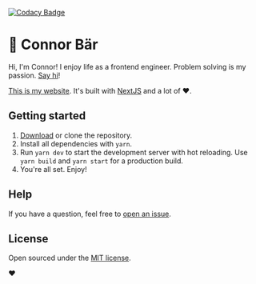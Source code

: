 [![Codacy Badge](https://api.codacy.com/project/badge/Grade/0200cfc81a1146bc87ed0407fdd4cd29)](https://www.codacy.com/app/connor_baer/connorbaer-co?utm_source=github.com&utm_medium=referral&utm_content=connor-baer/connorbaer.co&utm_campaign=Badge_Grade)

# 🐼 Connor Bär

Hi, I'm Connor! I enjoy life as a frontend engineer. Problem solving is my passion. [Say hi](https://twitter.com/connor_baer)!

[This is my website](https://connorbaer.co). It's built with [NextJS](https://github.com/zeit/next.js/) and a lot of ❤️.

## Getting started

1. [Download](https://github.com/connor-baer/connorbaer.co/archive/master.zip) or clone the repository.
2. Install all dependencies with `yarn`.
3. Run `yarn dev` to start the development server with hot reloading. Use `yarn build` and `yarn start` for a production build.
4. You're all set. Enjoy!

## Help

If you have a question, feel free to [open an issue](https://github.com/connor-baer/connorbaer.co/issues/new).

## License

Open sourced under the [MIT license](./LICENSE.md).

❤️
